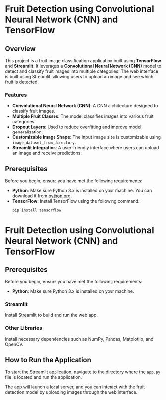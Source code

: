 # Fruit Detection using Convolutional Neural Network (CNN) and TensorFlow

## Overview

This project is a fruit image classification application built using **TensorFlow** and **Streamlit**. It leverages a **Convolutional Neural Network (CNN)** model to detect and classify fruit images into multiple categories. The web interface is built using Streamlit, allowing users to upload an image and see which fruit is detected.

### Features

- **Convolutional Neural Network (CNN)**: A CNN architecture designed to classify fruit images.
- **Multiple Fruit Classes**: The model classifies images into various fruit categories.
- **Dropout Layers**: Used to reduce overfitting and improve model generalization.
- **Customizable Image Shape**: The input image size is customizable using `image_dataset_from_directory`.
- **Streamlit Integration**: A user-friendly interface where users can upload an image and receive predictions.

## Prerequisites

Before you begin, ensure you have met the following requirements:

- **Python**: Make sure Python 3.x is installed on your machine. You can download it from [python.org](https://www.python.org/).
- **TensorFlow**: Install TensorFlow using the following command:
  ```bash
  pip install tensorflow
# Fruit Detection using Convolutional Neural Network (CNN) and TensorFlow

## Prerequisites

Before you begin, ensure you have met the following requirements:

- **Python**: Make sure Python 3.x is installed on your machine.

### Streamlit

Install Streamlit to build and run the web app.

### Other Libraries

Install necessary dependencies such as NumPy, Pandas, Matplotlib, and OpenCV.

## How to Run the Application

To start the Streamlit application, navigate to the directory where the `app.py` file is located and run the application.

The app will launch a local server, and you can interact with the fruit detection model by uploading images through the web interface.
